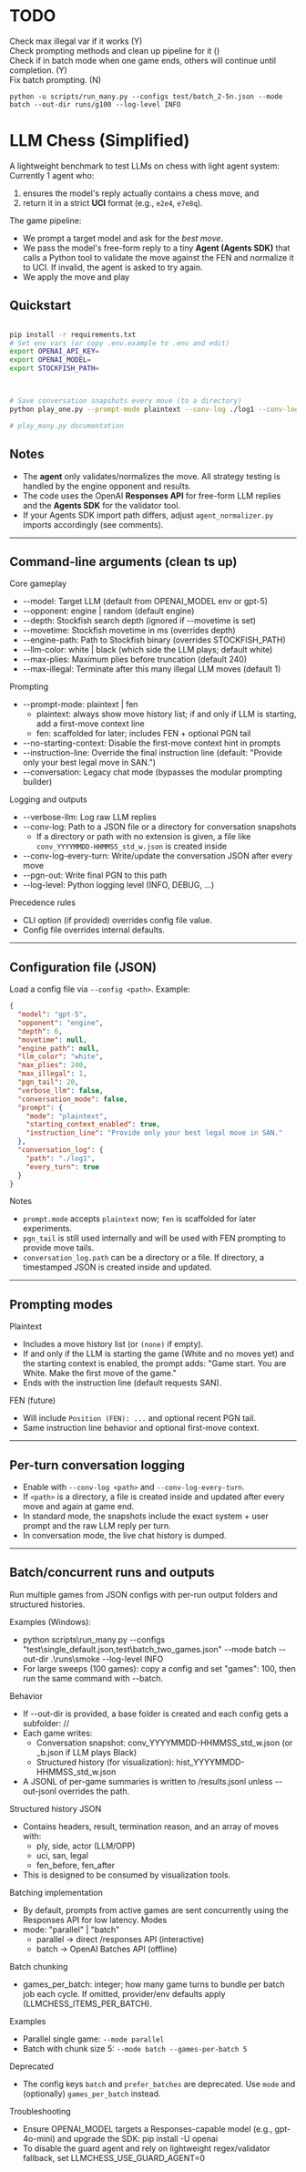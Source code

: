 # TODO
Check max illegal var if it works (Y)  
Check prompting methods and clean up pipeline for it ()  
Check if in batch mode when one game ends, others will continue until completion. (Y)  
Fix batch prompting. (N)  

`python -u scripts/run_many.py --configs test/batch_2-5n.json --mode batch --out-dir runs/g100 --log-level INFO`


# LLM Chess (Simplified)

A lightweight benchmark to test LLMs on chess with light agent system:  
Currently 1 agent who:  

1) ensures the model's reply actually contains a chess move, and
2) return it in a strict **UCI** format (e.g., `e2e4`, `e7e8q`).

The game pipeline:
- We prompt a target model and ask for the *best move*.
- We pass the model's free-form reply to a tiny **Agent (Agents SDK)** that calls a Python tool to validate the move
  against the FEN and normalize it to UCI. If invalid, the agent is asked to try again.
- We apply the move and play


## Quickstart

```bash

pip install -r requirements.txt
# Set env vars (or copy .env.example to .env and edit)
export OPENAI_API_KEY=
export OPENAI_MODEL=
export STOCKFISH_PATH=



# Save conversation snapshots every move (to a directory)
python play_one.py --prompt-mode plaintext --conv-log ./log1 --conv-log-every-turn

# play_many.py documentation
```

## Notes
- The **agent** only validates/normalizes the move. All strategy testing is handled by the engine opponent and results.
- The code uses the OpenAI **Responses API** for free-form LLM replies and the **Agents SDK** for the validator tool.
- If your Agents SDK import path differs, adjust `agent_normalizer.py` imports accordingly (see comments).

---

## Command-line arguments (clean ts up)

Core gameplay
- --model: Target LLM (default from OPENAI_MODEL env or gpt-5)
- --opponent: engine | random (default engine)
- --depth: Stockfish search depth (ignored if --movetime is set)
- --movetime: Stockfish movetime in ms (overrides depth)
- --engine-path: Path to Stockfish binary (overrides STOCKFISH_PATH)
- --llm-color: white | black (which side the LLM plays; default white)
- --max-plies: Maximum plies before truncation (default 240)
- --max-illegal: Terminate after this many illegal LLM moves (default 1)

Prompting
- --prompt-mode: plaintext | fen
  - plaintext: always show move history list; if and only if LLM is starting, add a first-move context line
  - fen: scaffolded for later; includes FEN + optional PGN tail
- --no-starting-context: Disable the first-move context hint in prompts
- --instruction-line: Override the final instruction line (default: "Provide only your best legal move in SAN.")
- --conversation: Legacy chat mode (bypasses the modular prompting builder)

Logging and outputs
- --verbose-llm: Log raw LLM replies
- --conv-log: Path to a JSON file or a directory for conversation snapshots
  - If a directory or path with no extension is given, a file like `conv_YYYYMMDD-HHMMSS_std_w.json` is created inside
- --conv-log-every-turn: Write/update the conversation JSON after every move
- --pgn-out: Write final PGN to this path
- --log-level: Python logging level (INFO, DEBUG, ...)

Precedence rules
- CLI option (if provided) overrides config file value.
- Config file overrides internal defaults.

---

## Configuration file (JSON)

Load a config file via `--config <path>`. Example:

```json
{
  "model": "gpt-5",
  "opponent": "engine",
  "depth": 6,
  "movetime": null,
  "engine_path": null,
  "llm_color": "white",
  "max_plies": 240,
  "max_illegal": 1,
  "pgn_tail": 20,
  "verbose_llm": false,
  "conversation_mode": false,
  "prompt": {
    "mode": "plaintext",
    "starting_context_enabled": true,
    "instruction_line": "Provide only your best legal move in SAN."
  },
  "conversation_log": {
    "path": "./log1",        
    "every_turn": true
  }
}
```

Notes
- `prompt.mode` accepts `plaintext` now; `fen` is scaffolded for later experiments.
- `pgn_tail` is still used internally and will be used with FEN prompting to provide move tails.
- `conversation_log.path` can be a directory or a file. If directory, a timestamped JSON is created inside and updated.

---

## Prompting modes

Plaintext
- Includes a move history list (or `(none)` if empty).
- If and only if the LLM is starting the game (White and no moves yet) and the starting context is enabled, the prompt adds: "Game start. You are White. Make the first move of the game."
- Ends with the instruction line (default requests SAN).

FEN (future)
- Will include `Position (FEN): ...` and optional recent PGN tail.
- Same instruction line behavior and optional first-move context.

---

## Per-turn conversation logging

- Enable with `--conv-log <path>` and `--conv-log-every-turn`.
- If `<path>` is a directory, a file is created inside and updated after every move and again at game end.
- In standard mode, the snapshots include the exact system + user prompt and the raw LLM reply per turn.
- In conversation mode, the live chat history is dumped.

---

## Batch/concurrent runs and outputs

Run multiple games from JSON configs with per-run output folders and structured histories.

Examples (Windows):
- python scripts\run_many.py --configs "test\single_default.json,test\batch_two_games.json" --mode batch --out-dir .\runs\smoke --log-level INFO
- For large sweeps (100 games): copy a config and set "games": 100, then run the same command with --batch.

Behavior
- If --out-dir is provided, a base folder is created and each config gets a subfolder: <out-dir>/<config-name-without-ext>/
- Each game writes:
  - Conversation snapshot: conv_YYYYMMDD-HHMMSS_std_w.json (or _b.json if LLM plays Black)
  - Structured history (for visualization): hist_YYYYMMDD-HHMMSS_std_w.json
- A JSONL of per-game summaries is written to <out-dir>/results.jsonl unless --out-jsonl overrides the path.

Structured history JSON
- Contains headers, result, termination reason, and an array of moves with:
  - ply, side, actor (LLM/OPP)
  - uci, san, legal
  - fen_before, fen_after
- This is designed to be consumed by visualization tools.

Batching implementation
- By default, prompts from active games are sent concurrently using the Responses API for low latency.
Modes
- mode: "parallel" | "batch"
  - parallel → direct /responses API (interactive)
  - batch → OpenAI Batches API (offline)

Batch chunking
- games_per_batch: integer; how many game turns to bundle per batch job each cycle. If omitted, provider/env defaults apply (LLMCHESS_ITEMS_PER_BATCH).

Examples
- Parallel single game: `--mode parallel`
- Batch with chunk size 5: `--mode batch --games-per-batch 5`

Deprecated
- The config keys `batch` and `prefer_batches` are deprecated. Use `mode` and (optionally) `games_per_batch` instead.

Troubleshooting
- Ensure OPENAI_MODEL targets a Responses-capable model (e.g., gpt-4o-mini) and upgrade the SDK: pip install -U openai
- To disable the guard agent and rely on lightweight regex/validator fallback, set LLMCHESS_USE_GUARD_AGENT=0
